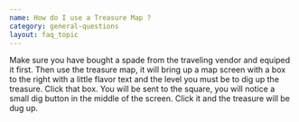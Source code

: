 ```yaml
---
name: How do I use a Treasure Map ?
category: general-questions
layout: faq_topic
---
```

Make sure you have bought a spade from the traveling vendor and equiped it first. Then use the treasure map, it will bring up a map screen with a box to the right with a little flavor text and the level you must be to dig up the treasure. Click that box. You will be sent to the square, you will notice a small dig button in the middle of the screen. Click it and the treasure will be dug up.